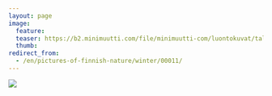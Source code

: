 ```yaml
---
layout: page
image:
  feature:
  teaser: https://b2.minimuutti.com/file/minimuutti-com/luontokuvat/talvi/IMG29631-245px.jpg
  thumb:
redirect_from:
  - /en/pictures-of-finnish-nature/winter/00011/
---
```


![](https://b2.minimuutti.com/file/minimuutti-com/luontokuvat/talvi/IMG29631-800px.jpg)
